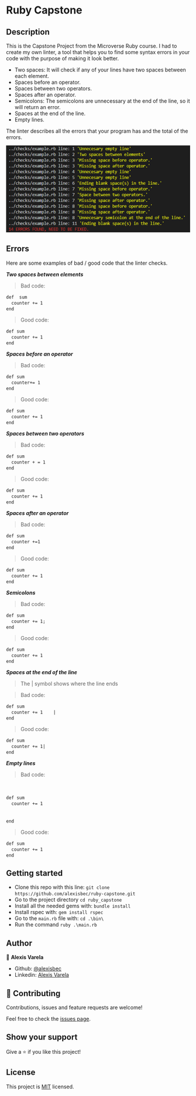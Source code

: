# Ruby Capstone

## Description

This is the Capstone Project from the Microverse Ruby course. I had to create my own linter, a tool that helps you to find some syntax errors in your code with the purpose of making it look better.

- Two spaces: It will check if any of your lines have two spaces between each element.
- Spaces before an operator.
- Spaces between two operators.
- Spaces after an operator.
- Semicolons: The semicolons are unnecessary at the end of the line, so it will return an error.
- Spaces at the end of the line.
- Empty lines.

The linter describes all the errors that your program has and the total of the errors.

![screenshot](assets/output_screenshot.png)

## Errors

Here are some examples of bad / good code that the linter checks.

**_Two spaces between elements_**

> Bad code:

```
def  sum
  counter += 1
end
```

> Good code:

```
def sum
  counter += 1
end
```

**_Spaces before an operator_**

> Bad code:

```
def sum
  counter+= 1
end
```

> Good code:

```
def sum
  counter += 1
end
```

**_Spaces between two operators_**

> Bad code:

```
def sum
  counter + = 1
end
```

> Good code:

```
def sum
  counter += 1
end
```

**_Spaces after an operator_**

> Bad code:

```
def sum
  counter +=1
end
```

> Good code:

```
def sum
  counter += 1
end
```

**_Semicolons_**

> Bad code:

```
def sum
  counter += 1;
end
```

> Good code:

```
def sum
  counter += 1
end
```

**_Spaces at the end of the line_**
> The | symbol shows where the line ends

> Bad code:

```
def sum
  counter += 1    |
end
```

> Good code:

```
def sum
  counter += 1|
end
```

**_Empty lines_**

> Bad code:

```


def sum
  counter += 1


end
```

> Good code:

```
def sum
  counter += 1
end
```

## Getting started

- Clone this repo with this line: `git clone https://github.com/alexisbec/ruby-capstone.git`
- Go to the project directory `cd ruby_capstone`
- Install all the needed gems with: `bundle install`
- Install rspec with: `gem install rspec`
- Go to the `main.rb` file with: `cd .\bin\`
- Run the command `ruby .\main.rb`

## Author

👤 **Alexis Varela**

- Github: [@alexisbec](https://github.com/alexisbec)
- Linkedin: [Alexis Varela](www.linkedin.com/in/alexbec)


## 🤝 Contributing

Contributions, issues and feature requests are welcome!

Feel free to check the [issues page](https://github.com/alexisbec/ruby-capstone/issues).

## Show your support

Give a ⭐️ if you like this project!

## License

This project is [MIT](https://github.com/alexisbec/ruby-capstone/blob/feature/LICENSE) licensed.
